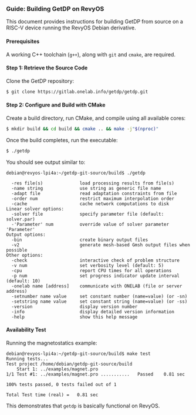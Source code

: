 ### **Guide: Building GetDP on RevyOS**

This document provides instructions for building GetDP from source on a RISC-V device running the RevyOS Debian derivative.

#### **Prerequisites**

A working C++ toolchain (`g++`), along with `git` and `cmake`, are required.

#### **Step 1: Retrieve the Source Code**

Clone the GetDP repository:

```bash
$ git clone https://gitlab.onelab.info/getdp/getdp.git
```

#### **Step 2: Configure and Build with CMake**

Create a build directory, run CMake, and compile using all available cores:

```bash
$ mkdir build && cd build && cmake .. && make -j"$(nproc)"
```

Once the build completes, run the executable:

```bash
$ ./getdp
```

You should see output similar to:

```text
debian@revyos-lpi4a:~/getdp-git-source/build$ ./getdp

  -res file(s)              load processing results from file(s)
  -name string              use string as generic file name
  -adapt file               read adaptation constraints from file
  -order num                restrict maximum interpolation order
  -cache                    cache network computations to disk
Linear solver options:
  -solver file              specify parameter file (default: solver.par)
  -'Parameter' num          override value of solver parameter 'Parameter'
Output options:
  -bin                      create binary output files
  -v2                       generate mesh-based Gmsh output files when possible
Other options:
  -check                    interactive check of problem structure
  -v num                    set verbosity level (default: 5)
  -cpu                      report CPU times for all operations
  -p num                    set progress indicator update interval (default: 10)
  -onelab name [address]    communicate with ONELAB (file or server address)
  -setnumber name value     set constant number (name=value) (or -sn)
  -setstring name value     set constant string (name=value) (or -ss)
  -version                  display version number
  -info                     display detailed version information
  -help                     show this help message
```

#### **Availability Test**

Running the magnetostatics example:

```
debian@revyos-lpi4a:~/getdp-git-source/build$ make test
Running tests...
Test project /home/debian/getdp-git-source/build
    Start 1: ../examples/magnet.pro
1/1 Test #1: ../examples/magnet.pro ...........   Passed    0.81 sec

100% tests passed, 0 tests failed out of 1

Total Test time (real) =   0.81 sec
```

This demonstrates that `getdp` is basically functional on RevyOS.
